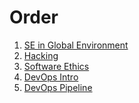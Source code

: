 # Order

1) [SE in Global Environment](./SE-in-a-Global-Env.md)
2) [Hacking](./Hacking.md)
3) [Software Ethics](./Software-Ethics.md)
4) [DevOps Intro](./Devops.md)
5) [DevOps Pipeline](./DevOps-Pipeline.md)